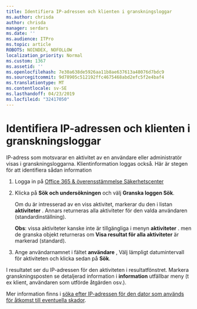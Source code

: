 ```yaml
---
title: Identifiera IP-adressen och klienten i granskningsloggar
ms.author: chrisda
author: chrisda
manager: serdars
ms.date: ''
ms.audience: ITPro
ms.topic: article
ROBOTS: NOINDEX, NOFOLLOW
localization_priority: Normal
ms.custom: 1367
ms.assetid: ''
ms.openlocfilehash: 7e30a638de5926aa11b8ae637613a48076d7bdc9
ms.sourcegitcommit: 9d78905c512192ffc4675468abd2efc5f2e4baf4
ms.translationtype: MT
ms.contentlocale: sv-SE
ms.lasthandoff: 04/23/2019
ms.locfileid: "32417050"
---
```

# <a name="identify-ip-address-and-client-in-audit-logs"></a>Identifiera IP-adressen och klienten i granskningsloggar

IP-adress som motsvarar en aktivitet av en användare eller administratör visas i granskningsloggarna. Klientinformation loggas också. Här är stegen för att identifiera sådan information

1. Logga in på [Office 365 & överensstämmelse Säkerhetscenter](https://protection.office.com/)

2. Klicka på **Sök och undersökningen** och välj **Granska loggen Sök**.

   Om du är intresserad av en viss aktivitet, markerar du den i listan **aktiviteter** . Annars returneras alla aktiviteter för den valda användaren (standardinställning).

   **Obs**: vissa aktiviteter kanske inte är tillgängliga i menyn **aktiviteter** . men de granska objekt returneras om **Visa resultat för alla aktiviteter** är markerad (standard).

3. Ange användarnamnet i fältet **användare** , Välj lämpligt datumintervall för aktiviteten och klicka sedan på **Sök**.

I resultatet ser du IP-adressen för den aktiviteten i resultatfönstret. Markera granskningsposten se detaljerad information i **information** utfällbar meny (t ex klient, användaren som utförde åtgärden osv.).

Mer information finns i [söka efter IP-adressen för den dator som används för åtkomst till eventuella skador](https://docs.microsoft.com/office365/securitycompliance/auditing-troubleshooting-scenarios#finding-the-ip-address-of-the-computer-used-to-access-a-compromised-account).
